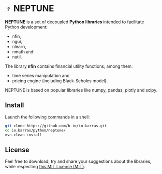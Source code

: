 # ♆ NEPTUNE

**NEPTUNE** is a set of decoupled **Python libraries** intended to facilitate Python development:
* nfin,
* ngui,
* nlearn,
* nmath and
* nutil.

The library **nfin** contains financial utility functions; among them:
* time series manipulation and
* pricing engine (including Black-Scholes model).

NEPTUNE is based on popular libraries like numpy, pandas, plotly and scipy.

## Install

Launch the following commands in a shell:

~~~bash
git clone https://github.com/b-io/io.barras.git
cd io.barras/python/neptune/
mvn clean install
~~~

## License

Feel free to download, try and share your suggestions about the libraries,
while respecting [this MIT License (MIT)][license].

[license]: <LICENSE>
